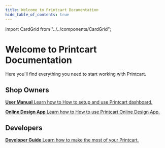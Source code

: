 ```yaml
---
title: Welcome to Printcart Documentation
hide_table_of_contents: true
---
```


import CardGrid from "../../components/CardGrid";

# Welcome to Printcart Documentation

Here you'll find everything you need to start working with Printcart.

## Shop Owners

<CardGrid home>

[**User Manual** Learn how to How to setup and use Printcart dashboard.](users-manual/get-started.md)

[**Online Design App** Learn how to How to use Printcart Online Design App.](users-manual/online-design.md)

<!-- [**Quickstart Guide** Learn how to make the most of your Printcart.](guides/quickstart.md) -->
</CardGrid>

## Developers

<CardGrid home>

[**Developer Guide** Learn how to make the most of your Printcart.](api-sdk/intro.md)

</CardGrid>